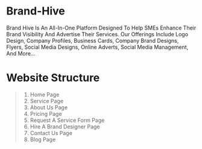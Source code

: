 # Brand-Hive
Brand Hive Is An All-In-One Platform Designed To Help SMEs Enhance Their Brand Visibility And Advertise Their Services.
Our Offerings Include Logo Design, Company Profiles, Business Cards, Company Brand Designs, Flyers, Social Media Designs, Online Adverts, Social Media Management, And More...

# Website Structure
> 1. Home Page
> 3. Service Page
> 2. About Us Page
> 4. Pricing Page
> 5. Request A Service Form Page
> 6. Hire A Brand Designer Page
> 7. Contact Us Page
> 8. Blog Page
